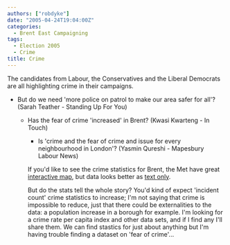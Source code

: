 ```yaml
---
authors: ["robdyke"]
date: "2005-04-24T19:04:00Z"
categories:
  - Brent East Campaigning
tags:
  - Election 2005
  - Crime
title: Crime
---
```

The candidates from Labour, the Conservatives and the Liberal Democrats are all highlighting crime in their campaigns.

  * But do we need 'more police on patrol to make our area safer for all'? (Sarah Teather - Standing Up For You)</p> 
      * Has the fear of crime 'increased' in Brent? (Kwasi Kwarteng - In Touch) 
          * Is 'crime and the fear of crime and issue for every neighbourhood in London'? (Yasmin Qureshi - Mapesbury Labour News) </ul> 
            If you'd like to see the crime statistics for Brent, the Met have great [interactive map](http://www.met.police.uk/crimefigures/#), but data looks better as [text only](http://www.met.police.uk/crimefigures/boroughs/QK_month.htm).
            
            But do the stats tell the whole story? You'd kind of expect 'incident count' crime statistics to increase; I'm not saying that crime is impossible to reduce, just that there could be externalities to the data: a population increase in a borough for example. I'm looking for a crime rate per capita index and other data sets, and if I find any I'll share them. We can find stastics for just about anything but I'm having trouble finding a dataset on 'fear of crime'...
